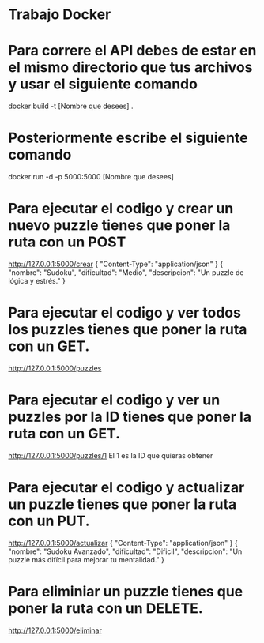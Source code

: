 # Trabajo Docker

# Para correre el API debes de estar en el mismo directorio que tus archivos y usar el siguiente comando
docker build -t [Nombre que desees] .
# Posteriormente escribe el siguiente comando
docker run -d -p 5000:5000 [Nombre que desees]

# Para ejecutar el codigo y crear un nuevo puzzle tienes que poner la ruta con un POST
http://127.0.0.1:5000/crear
{
  "Content-Type": "application/json"
}
{
  "nombre": "Sudoku",
  "dificultad": "Medio",
  "descripcion": "Un puzzle de lógica y estrés."
}

# Para ejecutar el codigo y ver todos los puzzles tienes que poner la ruta con un GET.
http://127.0.0.1:5000/puzzles

# Para ejecutar el codigo y ver un puzzles por la ID tienes que poner la ruta con un GET.
http://127.0.0.1:5000/puzzles/1
El 1 es la ID que quieras obtener

# Para ejecutar el codigo y actualizar un puzzle tienes que poner la ruta con un PUT.
http://127.0.0.1:5000/actualizar
{
  "Content-Type": "application/json"
}
{
  "nombre": "Sudoku Avanzado",
  "dificultad": "Dificil",
  "descripcion": "Un puzzle más difícil para mejorar tu mentalidad."
}

# Para eliminiar un puzzle tienes que poner la ruta con un DELETE.
http://127.0.0.1:5000/eliminar

